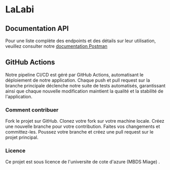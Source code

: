 # LaLabi

## Documentation API

Pour une liste complète des endpoints et des détails sur leur utilisation, veuillez consulter notre [documentation Postman](https://documenter.getpostman.com/view/30502097/2sA2xpU9pc)

## GitHub Actions

Notre pipeline CI/CD est géré par GitHub Actions, automatisant  le déploiement de notre application. Chaque push et pull request sur la branche principale déclenche notre suite de tests automatisés, garantissant ainsi que chaque nouvelle modification maintient la qualité et la stabilité de l'application.

### Comment contribuer

Fork le projet sur GitHub.
Clonez votre fork sur votre machine locale.
Créez une nouvelle branche pour votre contribution.
Faites vos changements et committez-les.
Poussez votre branche et créez une pull request sur le projet principal.

### Licence
Ce projet est sous licence de l'universite de cote d'azure (MBDS Miage) . 
